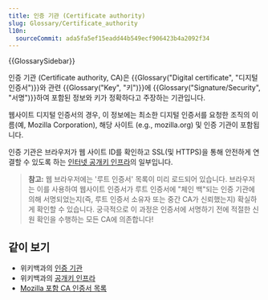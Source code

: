 ```yaml
---
title: 인증 기관 (Certificate authority)
slug: Glossary/Certificate_authority
l10n:
  sourceCommit: ada5fa5ef15eadd44b549ecf906423b4a2092f34
---
```


{{GlossarySidebar}}

인증 기관 (Certificate authority, CA)은 {{Glossary("Digital certificate", "디지털 인증서")}}와 관련 {{Glossary("Key", "키")}}에 {{Glossary("Signature/Security", "서명")}}하여 포함된 정보와 키가 정확하다고 주장하는 기관입니다.

웹사이트 디지털 인증서의 경우, 이 정보에는 최소한 디지털 인증서를 요청한 조직의 이름(예, Mozilla Corporation), 해당 사이트 (e.g., mozilla.org) 및 인증 기관이 포함됩니다.

인증 기관은 브라우저가 웹 사이트 ID를 확인하고 SSL(및 HTTPS)을 통해 안전하게 연결할 수 있도록 하는 [인터넷 공개키 인프라](https://en.wikipedia.org/wiki/Public_key_infrastructure)의 일부입니다.

> **참고:** 웹 브라우저에는 '루트 인증서' 목록이 미리 로드되어 있습니다. 브라우저는 이를 사용하여 웹사이트 인증서가 루트 인증서에 "체인 백"되는 인증 기관에 의해 서명되었는지(즉, 루트 인증서 소유자 또는 중간 CA가 신뢰했는지) 확실하게 확인할 수 있습니다. 궁극적으로 이 과정은 인증서에 서명하기 전에 적절한 신원 확인을 수행하는 모든 CA에 의존합니다!

## 같이 보기

- 위키백과의 [인증 기관](https://en.wikipedia.org/wiki/Certificate_authority)
- 위키백과의 [공개키 인프라](https://en.wikipedia.org/wiki/Public_key_infrastructure)
- [Mozilla 포함 CA 인증서 목록](https://wiki.mozilla.org/CA/Included_Certificates)
